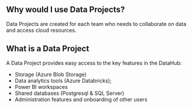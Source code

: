## Why would I use Data Projects?

Data Projects are created for each team who needs to collaborate on data and access cloud resources.

## What is a Data Project

A Data Project provides easy access to the key features in the DataHub:
- Storage (Azure Blob Storage)
- Data analytics tools (Azure Databricks); 
- Power BI workspaces
- Shared databases (Postgresql & SQL Server)
- Administration features and onboarding of other users